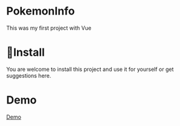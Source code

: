 # PokemonInfo
This was my first project with Vue

# 🚀Install
You are welcome to install this project and use it for yourself or get suggestions here.

# Demo
[Demo](https://pokemoninfo.pages.dev/)
